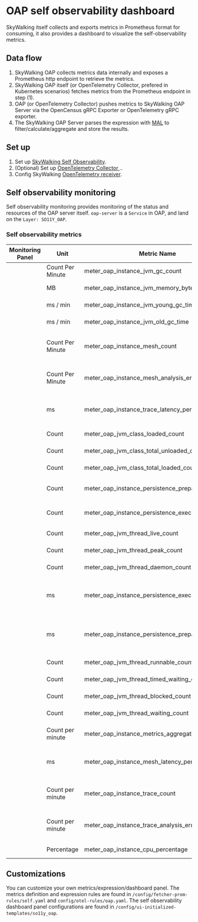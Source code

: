 # OAP self observability dashboard

SkyWalking itself collects and exports metrics in Prometheus format for consuming,
it also provides a dashboard to visualize the self-observability metrics.

## Data flow
1. SkyWalking OAP collects metrics data internally and exposes a Prometheus http endpoint to retrieve the metrics.
2. SkyWalking OAP itself (or OpenTelemetry Collector, prefered in Kubernetes scenarios) fetches metrics from the Prometheus endpoint in step (1).
3. OAP (or OpenTelemetry Collector) pushes metrics to SkyWalking OAP Server via the OpenCensus gRPC Exporter or OpenTelemetry gRPC exporter.
4. The SkyWalking OAP Server parses the expression with [MAL](../../concepts-and-designs/mal.md) to filter/calculate/aggregate and store the results.

## Set up
1. Set up [SkyWalking Self Observability](../backend/backend-telemetry.md).
2. (Optional) Set up [OpenTelemetry Collector ](https://opentelemetry.io/docs/collector/getting-started/#docker)..
3. Config SkyWalking [OpenTelemetry receiver](opentelemetry-receiver.md).

## Self observability monitoring
Self observability monitoring provides monitoring of the status and resources of the OAP server itself. `oap-server` is a `Service` in OAP, and land on the `Layer: SO11Y_OAP`.

### Self observability metrics

| Monitoring Panel | Unit | Metric Name | Description | Data Source |
|-----|------|-----|-----|-----|
|  | Count Per Minute | meter_oap_instance_jvm_gc_count | GC Count | oap self observability |
|  | MB | meter_oap_instance_jvm_memory_bytes_used | Memory | oap self observability |
|  | ms / min | meter_oap_instance_jvm_young_gc_time | GC Time (ms / min) | oap self observability |
|  | ms / min | meter_oap_instance_jvm_old_gc_time | GC Time (ms / min) | oap self observability |
|  | Count Per Minute | meter_oap_instance_mesh_count | Mesh Analysis Count (Per Minute) | oap self observability |
|  | Count Per Minute | meter_oap_instance_mesh_analysis_error_count | Mesh Analysis Count (Per Minute) | oap self observability |
|  | ms | meter_oap_instance_trace_latency_percentile | Trace Analysis Latency (ms) | oap self observability |
|  | Count | meter_oap_jvm_class_loaded_count | Class Count | oap self observability |
|  | Count | meter_oap_jvm_class_total_unloaded_count | Class Count | oap self observability |
|  | Count | meter_oap_jvm_class_total_loaded_count | Class Count | oap self observability |
|  | Count | meter_oap_instance_persistence_prepare_count | Persistence Count (Per 5 Minutes) | oap self observability |
|  | Count | meter_oap_instance_persistence_execute_count | Persistence Count (Per 5 Minutes) | oap self observability |
|  | Count | meter_oap_jvm_thread_live_count | Thread Count | oap self observability |
|  | Count | meter_oap_jvm_thread_peak_count | Thread Count | oap self observability |
|  | Count | meter_oap_jvm_thread_daemon_count | Thread Count | oap self observability |
|  | ms | meter_oap_instance_persistence_execute_percentile | Persistence Execution Latency Per Metric Type (ms) | oap self observability |
|  | ms | meter_oap_instance_persistence_prepare_percentile | Persistence Preparing Latency Per Metric Type (ms) | oap self observability |
|  | Count | meter_oap_jvm_thread_runnable_count      | Thread State Count | oap self observability |
|  | Count | meter_oap_jvm_thread_timed_waiting_count | Thread State Count | oap self observability |
|  | Count | meter_oap_jvm_thread_blocked_count       | Thread State Count | oap self observability |
|  | Count | meter_oap_jvm_thread_waiting_count       | Thread State Count | oap self observability |
|  | Count per minute | meter_oap_instance_metrics_aggregation | Aggregation (Per Minute) | oap self observability |
|  | ms | meter_oap_instance_mesh_latency_percentile | Mesh Analysis Latency (ms) | oap self observability |
|  | Count per minute | meter_oap_instance_trace_count                | Trace Analysis Count (Per Minute) | oap self observability |
|  | Count per minute | meter_oap_instance_trace_analysis_error_count | Trace Analysis Count (Per Minute) | oap self observability |
|  | Percentage | meter_oap_instance_cpu_percentage | CPU (%) | oap self observability |

## Customizations
You can customize your own metrics/expression/dashboard panel.
The metrics definition and expression rules are found in `/config/fetcher-prom-rules/self.yaml` and `config/otel-rules/oap.yaml`.
The self observability dashboard panel configurations are found in `/config/ui-initialized-templates/so11y_oap`.
